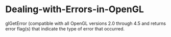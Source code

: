 # Dealing-with-Errors-in-OpenGL
glGetError (compatible with all OpenGL versions 2.0 through 4.5 and returns error flag(s) that indicate the type of error that occurred.
